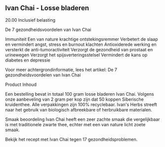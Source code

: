 ## Ivan Chai - Losse bladeren 
20.00
Inclusief belasting

De 7 gezondheidsvoordelen van Ivan Chai

Immuniteit
Een van nature krachtige ontstekingsremmer
Verbetert de slaap en vermindert angst, stress en burnout klachten
Antioxiderede werking en versterkt de anti-tumoractiviteit
Verzorgt de gezondheid van prostaat en urinewegen
Verzorgt het spijsverteringsstelsel
Vermindert de kans op diabetes en depressie

Voor meer achtergrondinformatie, lees het artikel:
De 7 gezondheidsvoordelen van Ivan Chai


Product Inhoud

Een bestelling bevat in totaal 100 gram losse bladeren Ivan Chai. Volgens onze aanbeveling van 2 gram per kop zijn dat 50 koppen Siberische kruidenthee.
Alle verpakkingen zijn 100% recyclebaar. Ivan's Herbs streeft naar het gebruik van biologisch afbreekbare of herbruikbare materialen.


Smaak beoordeling
Ivan Chai heeft een zeer zachte smaak die vergelijkbaar is met traditionele zwarte thee, echter met een van nature licht zoete smaak.

Bekijk het recept met Ivan Chai tegen 17 gezondheidsproblemen.
